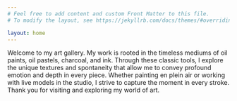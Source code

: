 ```yaml
---
# Feel free to add content and custom Front Matter to this file.
# To modify the layout, see https://jekyllrb.com/docs/themes/#overriding-theme-defaults

layout: home
---
```


Welcome to my art gallery. My work is rooted in the timeless mediums of oil paints, oil pastels, charcoal, and ink. Through these classic tools, I explore the unique textures and spontaneity that allow me to convey profound emotion and depth in every piece. Whether painting en plein air or working with live models in the studio, I strive to capture the moment in every stroke. Thank you for visiting and exploring my world of art.